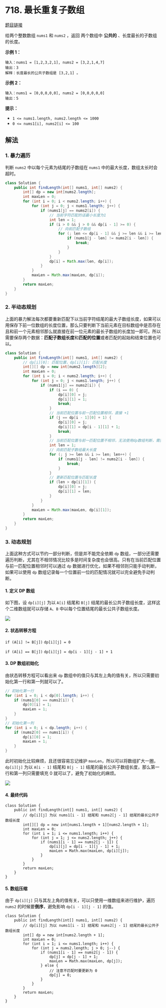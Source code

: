 # 718. 最长重复子数组

[题目链接](https://leetcode.cn/problems/maximum-length-of-repeated-subarray/)

给两个整数数组 `nums1` 和 `nums2` ，返回 两个数组中 **公共的** 、长度最长的子数组的长度。

**示例 1：**

```
输入：nums1 = [1,2,3,2,1], nums2 = [3,2,1,4,7]
输出：3
解释：长度最长的公共子数组是 [3,2,1] 。
```

**示例 2：**

```
输入：nums1 = [0,0,0,0,0], nums2 = [0,0,0,0,0]
输出：5
```

**提示：**

- `1 <= nums1.length, nums2.length <= 1000`
- `0 <= nums1[i], nums2[i] <= 100`

## 解法

### 1. 暴力遍历

判断 `nums2` 中以每个元素为结尾的子数组在 `nums1` 中的最大长度，数组太长时会超时。

```java
class Solution {
    public int findLength(int[] nums1, int[] nums2) {
        int[] dp = new int[nums2.length];
        int maxLen = 0;
        for (int i = 0; i < nums2.length; i++) {
            for (int j = 0; j < nums1.length; j++) {
                if (nums1[j] == nums2[i]) {
                    // 当前字符匹配的话最小长度为1
                    int len = 1;
                    if (i > 0 && j > 0 && dp[i - 1] >= 0) {
                        // 向前匹配子数组
                        for (; len <= dp[i - 1] && j >= len && i >= len; len++) {
                            if (nums1[j - len] != nums2[i - len]) {
                                break;
                            }
                        }
                    }
                    dp[i] = Math.max(len, dp[i]);
                }
            }
            maxLen = Math.max(maxLen, dp[i]);
        }
        return maxLen;
    }
}
```

### 2. 半动态规划

上面的暴力解法每次都要重新匹配下以当前字符结尾的最大子数组长度，如果可以用保存下前一位数组的长度位置，那么只要判断下当前元素在目标数组中是否存在且和前一个元素相邻那么就直接在前一位元素的最长子数组的长度加一即可。所以需要保存两个数据：**匹配子数组长度**和**匹配的位置**或者匹配的起始和结束位置也可以。

```java
class Solution {
    public int findLength(int[] nums1, int[] nums2) {
        // dp[i][0]: 匹配位置，dp[i][1]: 匹配长度
        int[][] dp = new int[nums2.length][2];
        int maxLen = 0;
        for (int i = 0; i < nums2.length; i++) {
            for (int j = 0; j < nums1.length; j++) {
                if (nums1[j] == nums2[i]) {
                    if (i == 0) {
                        dp[i][0] = j;
                        dp[i][1] = 1;
                        break;
                    }
                    // 当前匹配位置与前一匹配位置相邻，直接 +1
                    if (j == dp[i - 1][0] + 1) {
                        dp[i][0] = j;
                        dp[i][1] = dp[i - 1][1] + 1;
                        break;
                    }
                    // 当前匹配位置与前一匹配位置不相邻，无法使用dp数组判断，需要遍历匹配判断子数组长度
                    int len = 1;
                    // 向前匹配子数组最大长度
                    for (; j >= len && i >= len; len++) {
                        if (nums1[j - len] != nums2[i - len]) {
                            break;
                        }
                    }
                    // 更新匹配位置与匹配长度
                    if (len > dp[i][1]) {
                        dp[i][0] = j;
                        dp[i][1] = len;
                    }
                }
            }
            maxLen = Math.max(maxLen, dp[i][1]);
        }
        return maxLen;
    }
}
```

### 3. 动态规划

上面这种方式可以节约一部分判断，但是并不能完全依赖 `dp` 数组，一部分还需要遍历判断，尤其在不相邻情况比较多是时间复杂度也会很高。只有在当前匹配位置与前一匹配位置相邻时可以通过 `dp` 数据进行优化，如果不相邻则只能手动判断，如果可以使用 `dp` 数组记录每一个位置前一位的匹配情况就可以完全避免手动判断。

#### 1. 定义 DP 数组

如下图，设 `dp[i][j]` 为以 `A[i]` 结尾和 `B[j]` 结尾的最长公共子数组长度，这样这个二维数组就可以存储  `A`、`B` 中以每个位置结尾的最长公共子数组长度。

![](https://raw.githubusercontent.com/Traserve/traserve.github.io/main/_posts/algorithm/images/718-1.png)

#### 2. 状态转移方程

`if (A[i] != B[j])` `dp[i][j] = 0`

`if (A[i] == B[j])` `dp[i][j] = dp[i - 1][j - 1] + 1`

#### 3. DP 数组初始化

由状态转移方程可以看出来 `dp` 数组中的值只与其左上角的值有关，所以只需要初始化第一行和第一列就可以了。

```java
// 初始化第一行
for (int i = 0; i < dp[0].length; i++) {
    if (nums1[0] == nums2[i]) {
        dp[0][i] = 1;
        maxLen = 1;
    }
}
// 初始化第一列
for (int i = 0; i < dp.length; i++) {
    if (nums2[0] == nums1[i]) {
        dp[i][0] = 1;
        maxLen = 1;
    }
}
```

此时初始化比较麻烦，且还很容易忘记维护 `maxLen`，所以可以将数组扩大一圈，`dp[i][j]` 为以 `A[i - 1]` 结尾和 `B[j - 1]` 结尾的最长公共子数组长度，那么第一行和第一列只需要填充 0 就可以了，避免了初始化的麻烦。

![](https://raw.githubusercontent.com/Traserve/traserve.github.io/main/_posts/algorithm/images/718-2.png)

#### 4. 最终代码

```
class Solution {
    public int findLength(int[] nums1, int[] nums2) {
        // dp[i][j] 为以 nums1[i - 1] 结尾和 nums2[j - 1] 结尾的最长公共子数组长度
        int[][] dp = new int[nums1.length + 1][nums2.length + 1];
        int maxLen = 0;
        for (int i = 1; i <= nums1.length; i++) {
            for (int j = 1; j <= nums2.length; j++) {
                if (nums1[i - 1] == nums2[j - 1]) {
                    dp[i][j] = dp[i - 1][j - 1] + 1;
                    maxLen = Math.max(maxLen, dp[i][j]);
                }
            }
        }
        return maxLen;
    }
}
```

#### 5. 数组压缩

由于 `dp[i][j]` 只与其左上角的值有关，可以只使用一维数组来进行维护，遍历 `nums2` 的时候要**倒序**，避免影响 `dp[i - 1][j - 1]` 的值。

```
class Solution {
    public int findLength(int[] nums1, int[] nums2) {
        // dp[i][j] 为以 nums1[i - 1] 结尾和 nums2[j - 1] 结尾的最长公共子数组长度
        int[] dp = new int[nums2.length + 1];
        int maxLen = 0;
        for (int i = 1; i <= nums1.length; i++) {
            for (int j = nums2.length; j > 0; j--) {
                if (nums1[i - 1] == nums2[j - 1]) {
                    dp[j] = dp[j - 1] + 1;
                    maxLen = Math.max(maxLen, dp[j]);
                } else {
                    // 注意不匹配时要更新为 0
                    dp[j] = 0;
                }
            }
        }
        return maxLen;
    }
}
```



